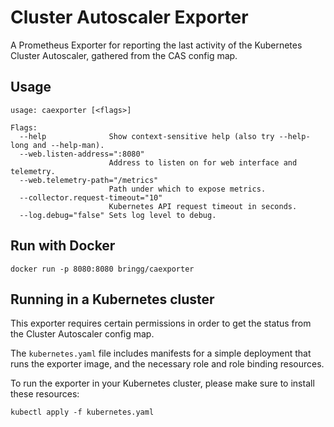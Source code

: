 # Cluster Autoscaler Exporter

A Prometheus Exporter for reporting the last activity of the Kubernetes Cluster Autoscaler, gathered from the CAS config map.

## Usage

```shell
usage: caexporter [<flags>]

Flags:
  --help              Show context-sensitive help (also try --help-long and --help-man).
  --web.listen-address=":8080"
                      Address to listen on for web interface and telemetry.
  --web.telemetry-path="/metrics"
                      Path under which to expose metrics.
  --collector.request-timeout="10"
                      Kubernetes API request timeout in seconds.
  --log.debug="false" Sets log level to debug.
```

## Run with Docker

```shell
docker run -p 8080:8080 bringg/caexporter
```

## Running in a Kubernetes cluster

This exporter requires certain permissions in order to get the status from the Cluster Autoscaler config map.

The `kubernetes.yaml` file includes manifests for a simple deployment that runs the exporter image, and the necessary role and role binding resources.

To run the exporter in your Kubernetes cluster, please make sure to install these resources:

```shell
kubectl apply -f kubernetes.yaml
```
